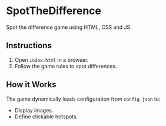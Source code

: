 # SpotTheDifference
Spot the difference game using HTML, CSS and JS.

## Instructions
1. Open `index.html` in a browser.
2. Follow the game rules to spot differences.

## How it Works
The game dynamically loads configuration from `config.json` to:
- Display images.
- Define clickable hotspots.
